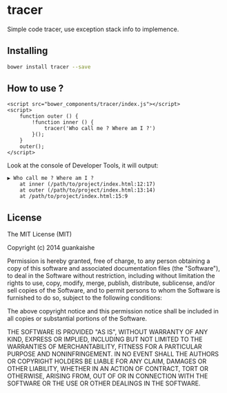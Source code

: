 tracer
======

Simple code tracer, use exception stack info to implemence.

## Installing
```bash
bower install tracer --save
```

## How to use ?
```javascrip
<script src="bower_components/tracer/index.js"></script>
<script>
    function outer () {
        !function inner () {
            tracer('Who call me ? Where am I ?')
        }();
    }
    outer();
</script>
```
Look at the console of Developer Tools, it will output:
```
▶ Who call me ? Where am I ?
    at inner (/path/to/project/index.html:12:17)
    at outer (/path/to/project/index.html:13:14)
    at /path/to/project/index.html:15:9
```

## License
The MIT License (MIT)

Copyright (c) 2014 guankaishe

Permission is hereby granted, free of charge, to any person obtaining a copy
of this software and associated documentation files (the "Software"), to deal
in the Software without restriction, including without limitation the rights
to use, copy, modify, merge, publish, distribute, sublicense, and/or sell
copies of the Software, and to permit persons to whom the Software is
furnished to do so, subject to the following conditions:

The above copyright notice and this permission notice shall be included in all
copies or substantial portions of the Software.

THE SOFTWARE IS PROVIDED "AS IS", WITHOUT WARRANTY OF ANY KIND, EXPRESS OR
IMPLIED, INCLUDING BUT NOT LIMITED TO THE WARRANTIES OF MERCHANTABILITY,
FITNESS FOR A PARTICULAR PURPOSE AND NONINFRINGEMENT. IN NO EVENT SHALL THE
AUTHORS OR COPYRIGHT HOLDERS BE LIABLE FOR ANY CLAIM, DAMAGES OR OTHER
LIABILITY, WHETHER IN AN ACTION OF CONTRACT, TORT OR OTHERWISE, ARISING FROM,
OUT OF OR IN CONNECTION WITH THE SOFTWARE OR THE USE OR OTHER DEALINGS IN THE
SOFTWARE.